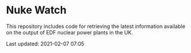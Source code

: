 # Nuke Watch

This repository includes code for retrieving the latest information available on the output of EDF nuclear power plants in the UK.

Last updated: 2021-02-07 07:05
